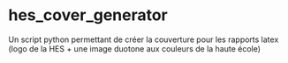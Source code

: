 # hes_cover_generator
Un script python permettant de créer la couverture pour les rapports latex (logo de la HES + une image duotone aux couleurs de la haute école)
